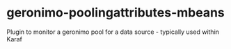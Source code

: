 # geronimo-poolingattributes-mbeans
Plugin to monitor a geronimo pool for a data source - typically used within Karaf
